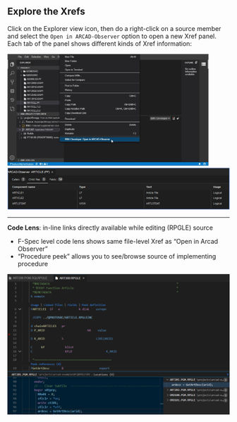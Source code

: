 
<!-- panels:start -->

<!-- div:left-panel -->

## Explore the Xrefs

Click on the Explorer view icon, then do a right-click on a source member and select the `Open in ARCAD-Observer` option to open a new Xref panel. Each tab of the panel shows different kinds of Xref information:

<!-- div:right-panel -->

![](04/observer_a.png)
![](04/observer_b.png)

<!-- panels:end -->

---

<!-- panels:start -->

<!-- div:left-panel -->

**Code Lens**: in-line links directly available while editing (RPGLE) source

* F-Spec level code lens shows same file-level Xref as “Open in Arcad Observer”
* “Procedure peek” allows you to see/browse source of implementing procedure

<!-- div:right-panel -->

![](04/codelens.png)

<!-- panels:end -->